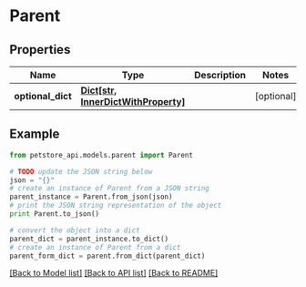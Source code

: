# Parent


## Properties
Name | Type | Description | Notes
------------ | ------------- | ------------- | -------------
**optional_dict** | [**Dict[str, InnerDictWithProperty]**](InnerDictWithProperty.md) |  | [optional] 

## Example

```python
from petstore_api.models.parent import Parent

# TODO update the JSON string below
json = "{}"
# create an instance of Parent from a JSON string
parent_instance = Parent.from_json(json)
# print the JSON string representation of the object
print Parent.to_json()

# convert the object into a dict
parent_dict = parent_instance.to_dict()
# create an instance of Parent from a dict
parent_form_dict = parent.from_dict(parent_dict)
```
[[Back to Model list]](../README.md#documentation-for-models) [[Back to API list]](../README.md#documentation-for-api-endpoints) [[Back to README]](../README.md)


